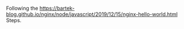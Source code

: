 Following the https://bartek-blog.github.io/nginx/node/javascript/2019/12/15/nginx-hello-world.html Steps.
